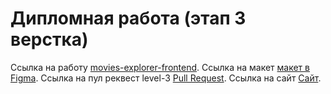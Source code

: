 # Дипломная работа (этап 3 верстка)

Ссылка на работу [movies-explorer-frontend](https://github.com/AndreiZhura/movies-explorer-frontend).
Ссылка на макет [макет в Figma](https://www.figma.com/file/F6RSCVKA33qrybQJKGATG3/Diploma-(Copy)?node-id=932%3A2618&t=I3qAR2l8Xw4JJM3W-0).
Cсылка на пул реквест level-3  [Pull Request](https://github.com/AndreiZhura/movies-explorer-frontend/pull/2).
Ссылка на сайт [Сайт](https://andreizhura-diplom.no.nomoredomains.work/).

